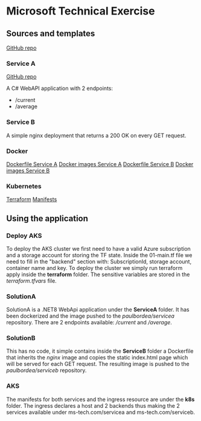 # Microsoft Technical Exercise

## Sources and templates

[GitHub repo](https://github.com/paulbordea/ms-tech)

### Service A

[GitHub repo](https://github.com/paulbordea/ms-tech/tree/main/ServiceA)

A C# WebAPI application with 2 endpoints: 

* /current
* /average

### Service B

A simple nginx deployment that returns a 200 OK on every GET request.

### Docker

[Dockerfile Service A](https://github.com/paulbordea/ms-tech/tree/main/ServiceA/Dockerfile)
[Docker images Service A](https://hub.docker.com/r/paulbordea/servicea)
[Dockerfile Service B](https://github.com/paulbordea/ms-tech/tree/main/ServiceB/Dockerfile)
[Docker images Service B](https://hub.docker.com/r/paulbordea/serviceb)

### Kubernetes

[Terraform](https://github.com/paulbordea/ms-tech/tree/main/terraform)
[Manifests](https://github.com/paulbordea/ms-tech/tree/main/k8s)

## Using the application

### Deploy AKS

To deploy the AKS cluster we first need to have a valid Azure subscription and a storage account for storing the TF state.
Inside the 01-main.tf file we need to fill in the "backend" section with: SubscriptionId, storage account, container name and key.
To deploy the cluster we simply run terraform apply inside the **terraform** folder. The sensitive variables are stored in the _terraform.tfvars_ file.

### SolutionA

SolutionA is a .NET8 WebApi application under the **ServiceA** folder.
It has been dockerized and the image pushed to the _paulbordea/servicea_ repository.
There are 2 endpoints available: _/current_ and _/average_.

### SolutionB

This has no code, it simple contains inside the **ServiceB** folder a Dockerfile that inherits the _nginx_ image and copies the static index.html page which will be served for each GET request.
The resulting image is pushed to the _paulbordea/serviceb_ repository.

### AKS

The manifests for both services and the ingress resource are under the **k8s** folder.
The ingress declares a host and 2 backends thus making the 2 services available under ms-tech.com/servicea and ms-tech.com/serviceb.
